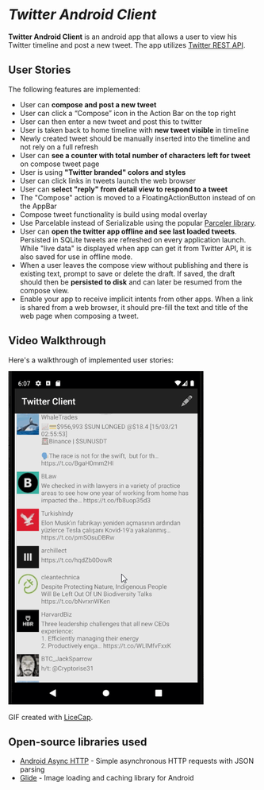 # *Twitter Android Client*

**Twitter Android Client** is an android app that allows a user to view his Twitter timeline and post a new tweet. The app utilizes [Twitter REST API](https://dev.twitter.com/rest/public).

## User Stories

The following features are implemented:

  - User can **compose and post a new tweet**
  - User can click a “Compose” icon in the Action Bar on the top right
  - User can then enter a new tweet and post this to twitter
  - User is taken back to home timeline with **new tweet visible** in timeline
  - Newly created tweet should be manually inserted into the timeline and not rely on a full refresh
  - User can **see a counter with total number of characters left for tweet** on compose tweet page
  - User is using **"Twitter branded" colors and styles**
  - User can click links in tweets launch the web browser 
  - User can **select "reply" from detail view to respond to a tweet**
  - The "Compose" action is moved to a FloatingActionButton instead of on the AppBar
  - Compose tweet functionality is build using modal overlay
  - Use Parcelable instead of Serializable using the popular [Parceler library](http://guides.codepath.org/android/Using-Parceler).
  - User can **open the twitter app offline and see last loaded tweets**. Persisted in SQLite tweets are refreshed on every application launch. While "live data" is displayed when app can get it from Twitter API, it is also saved for use in offline mode.
  - When a user leaves the compose view without publishing and there is existing text, prompt to save or delete the draft. If saved, the draft should then be **persisted to disk** and can later be resumed from the compose view.
  - Enable your app to receive implicit intents from other apps. When a link is shared from a web browser, it should pre-fill the text and title of the web page when composing a tweet. 


## Video Walkthrough

Here's a walkthrough of implemented user stories:

<img src='walkthru.gif' title='Video Walkthrough' width='' alt='Video Walkthrough' />

GIF created with [LiceCap](http://www.cockos.com/licecap/).

## Open-source libraries used

- [Android Async HTTP](https://github.com/codepath/CPAsyncHttpClient) - Simple asynchronous HTTP requests with JSON parsing
- [Glide](https://github.com/bumptech/glide) - Image loading and caching library for Android

